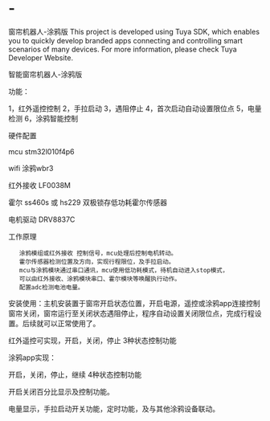 # -
窗帘机器人-涂鸦版
This project is developed using Tuya SDK, which enables you to quickly develop branded apps connecting and controlling smart scenarios of many devices. For more information, please check Tuya Developer Website.

智能窗帘机器人-涂鸦版

功能：

1，红外遥控控制
2，手拉启动
3，遇阻停止
4，首次启动自动设置限位点
5，电量检测
6，涂鸦智能控制



硬件配置

mcu stm32l010f4p6

wifi   涂鸦wbr3

红外接收 LF0038M

霍尔 ss460s 或 hs229 双极锁存低功耗霍尔传感器

电机驱动 DRV8837C



工作原理

       涂鸦模组或红外接收 控制信号，mcu处理后控制电机转动。
       霍尔传感器检测位置及方向，实现行程限位，及手拉启动。
       mcu与涂鸦模块通过串口通讯，mcu使用低功耗模式，待机自动进入stop模式，
       可以由红外接收、涂鸦模块串口、霍尔模块等唤醒执行动作。
       配置adc检测电池电量。

安装使用：主机安装置于窗帘开启状态位置，开启电源，遥控或涂鸦app连接控制窗帘关闭，窗帘运行至关闭状态遇阻停止，程序自动设置关闭限位点，完成行程设置。后续就可以正常使用了。

红外遥控可实现，开启，关闭，停止 3种状态控制功能

涂鸦app实现：

开启，关闭，停止，继续 4种状态控制功能

开启关闭百分比显示及控制功能。

电量显示，手拉启动开关功能，定时功能，及与其他涂鸦设备联动。
